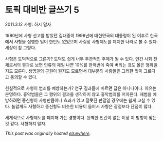 # 토픽 대비반 글쓰기 5

<p>2011.3.12 &#49324;&#54805;: &#54616;&#51648; &#47568;&#51088;<br><br>1980&#45380;&#50640; &#49324;&#54805; &#49440;&#44256;&#47484; &#48155;&#50520;&#45912; &#44608;&#45824;&#51473;&#51060; 1998&#45380;&#50640; &#45824;&#54620;&#48124;&#44397;&#51032; &#45824;&#53685;&#47161;&#51060; &#46108; &#51060;&#54980;&#47196; &#54620;&#44397;&#50640;&#49436; &#49324;&#54805;&#51012; &#51665;&#54665;&#54620; &#51068;&#51060; &#54620;&#48264;&#46020; &#50630;&#50632;&#51004;&#47728; &#49324;&#49892;&#49345; &#49324;&#54805;&#51228;&#46020;&#47484; &#54224;&#51648;&#54620; &#45208;&#46972;&#47196; &#48380; &#49688; &#51080;&#45796;. &#49464;&#49345;&#51060; &#52280; &#44536;&#47111;&#45796;.<br><br>&#49324;&#54805;&#51008; &#46020;&#45909;&#51201;&#51004;&#47196; &#44536;&#47480;&#44032;? &#46020;&#45909;&#46020; &#49789;&#44172; &#45320;&#47924; &#51452;&#44288;&#51201;&#51064; &#51452;&#51228;&#44032; &#46112; &#49688; &#51080;&#45796;. &#51064;&#44036; &#49324;&#54924; &#51204;&#52404;&#47196;&#49436;&#51032; &#44208;&#44284;&#47196; &#48372;&#47732; &#51064;&#47448;&#51032; &#51228;&#51068; &#45208;&#49244; 10%&#47484; &#54620;&#44732;&#48264;&#50640; &#51453;&#50668; &#48260;&#47532;&#45716; &#44163;&#46020; &#50739;&#51008; &#54665;&#50948;&#51068;&#51648;&#46020; &#47784;&#47480;&#45796;. &#49373;&#47749;&#44428;&#51032; &#44540;&#50896;&#51060; &#47956;&#51648;&#46020; &#47784;&#47476;&#47732;&#49436; &#45824;&#48512;&#48516;&#51032; &#49324;&#46988;&#46308;&#51008; &#44536;&#47084;&#54620; &#51667;&#51060; &#44536;&#47476;&#45796;&#44256; &#46041;&#51032;&#54624; &#49688; &#51080;&#45796;.<br><br>&#54788;&#49892;&#51201;&#51004;&#47196; &#49324;&#54805;&#51060; &#48276;&#51396;&#47484; &#50696;&#48169;&#54616;&#45716;&#44032;? &#50672;&#44396; &#44208;&#44284;&#46308;&#50640; &#46384;&#47476;&#47732; &#45813;&#51008; &#50500;&#45768;&#45796;&#51060;&#45796;. &#51060;&#50976;&#45716; &#48516;&#47749;&#54616;&#45796;. &#55113;&#50501;&#48276;&#46308;&#51008; &#44536; &#54665;&#50948;&#51032; &#44208;&#44284;&#47484; &#49373;&#44033;&#54616;&#51648; &#50506;&#44256; &#55113;&#50501;&#48276;&#51396;&#47484; &#51200;&#51648;&#47480;&#45796;. &#51116;&#48276;&#51012; &#50696;&#48169;&#54616;&#47140;&#47732; &#51333;&#49888;&#54805;&#51060; &#49324;&#54805;&#47564;&#53372;&#51060;&#45208; &#54952;&#44284;&#44032; &#51080;&#44256; &#51096;&#47803;&#46108; &#54032;&#44208;&#51068; &#44221;&#50864;&#50640;&#45716; &#49789;&#44172; &#44256;&#52832; &#49688; &#51080;&#45796;. &#45440;&#46989;&#44172;&#46020; &#49324;&#54805;&#54616;&#44256; &#51333;&#49888;&#54805;&#46020; &#48708;&#49847;&#54620; &#48708;&#50857;&#51060; &#46308;&#50612;&#49436; &#49324;&#54805;&#51008; &#51109;&#51216;&#48372;&#45796; &#45800;&#51216;&#51060; &#47566;&#45796;.<br><br>&#49464;&#44228;&#51201;&#51004;&#47196; &#49324;&#54805;&#51228;&#46020;&#47484; &#54224;&#51648;&#54644; &#44032;&#45716; &#44221;&#54693;&#51060;&#45796;. &#50756;&#48317;&#54620; &#51064;&#44036;&#51060; &#50630;&#45716; &#51060;&#49345; &#51060; &#48169;&#54693;&#51060; &#47582;&#45716; &#44163; &#44057;&#45796;. &#49324;&#54805;&#54616;&#51648; &#47568;&#51088;.</p>


*This post was originally hosted [elsewhere](http://planspace.blogspot.com/2011/03/5.html).*
